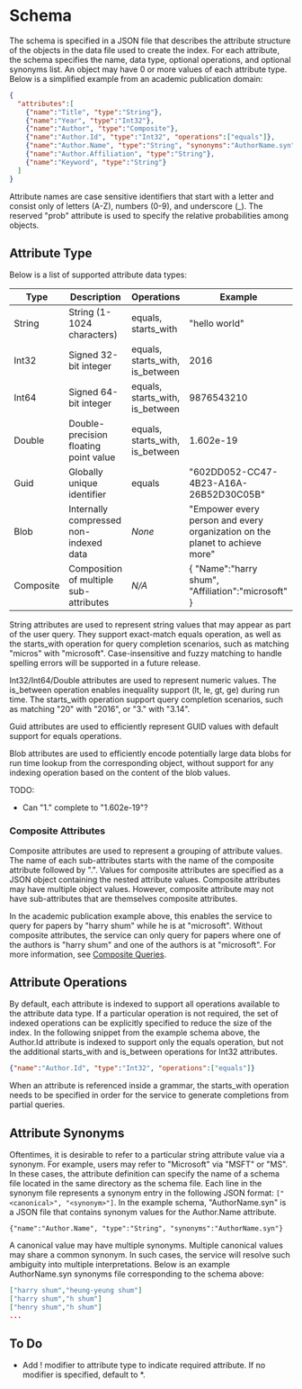<!--
NavPath: Knowledge Exploration Service
LinkLabel: Schema
Url: KES/documentation/Schema
Weight: 54
-->
# Schema
The schema is specified in a JSON file that describes the attribute structure of the objects in the data file used to create the index.  For each attribute, the schema specifies the name, data type, optional operations, and optional synonyms list.  An object may have 0 or more values of each attribute type.  Below is a simplified example from an academic publication domain:

``` json
{
  "attributes":[
    {"name":"Title", "type":"String"},
    {"name":"Year", "type":"Int32"},
    {"name":"Author", "type":"Composite"},
    {"name":"Author.Id", "type":"Int32", "operations":["equals"]},
    {"name":"Author.Name", "type":"String", "synonyms":"AuthorName.syn"},
    {"name":"Author.Affiliation", "type":"String"},
    {"name":"Keyword", "type":"String"}
  ]
}
```

Attribute names are case sensitive identifiers that start with a letter and consist only of letters (A-Z), numbers (0-9), and underscore (\_).  The reserved "prob" attribute is used to specify the relative probabilities among objects.

## Attribute Type
Below is a list of supported attribute data types:

| Type | Description | Operations | Example |
|------|-------------|------------|---------|
| String | String (1-1024 characters) | equals, starts_with | "hello world" |
| Int32 | Signed 32-bit integer | equals, starts_with, is_between | 2016 |
| Int64 | Signed 64-bit integer | equals, starts_with, is_between | 9876543210 |
| Double | Double-precision floating point value | equals, starts_with, is_between | 1.602e-19 |
| Guid | Globally unique identifier | equals | "602DD052-CC47-4B23-A16A-26B52D30C05B" |
| Blob | Internally compressed non-indexed data | *None* | "Empower every person and every organization on the planet to achieve more" |
| Composite | Composition of multiple sub-attributes| *N/A* | { "Name":"harry shum", "Affiliation":"microsoft" } |

String attributes are used to represent string values that may appear as part of the user query.  They support exact-match equals operation, as well as the starts_with operation for query completion scenarios, such as matching "micros" with "microsoft".  Case-insensitive and fuzzy matching to handle spelling errors will be supported in a future release.

Int32/Int64/Double attributes are used to represent numeric values.  The is_between operation enables inequality support (lt, le, gt, ge) during run time.  The starts_with operation support query completion scenarios, such as matching "20" with "2016", or "3." with "3.14".

Guid attributes are used to efficiently represent GUID values with default support for equals operations.

Blob attributes are used to efficiently encode potentially large data blobs for run time lookup from the corresponding object, without support for any indexing operation based on the content of the blob values.

TODO:
* Can "1." complete to "1.602e-19"?

### Composite Attributes
Composite attributes are used to represent a grouping of attribute values.  The name of each sub-attributes starts with the name of the composite attribute followed by ".".  Values for composite attributes are specified as a JSON object containing the nested attribute values.  Composite attributes may have multiple object values.  However, composite attribute may not have sub-attributes that are themselves composite attributes.

In the academic publication example above, this enables the service to query for papers by "harry shum" while he is at "microsoft".  Without composite attributes, the service can only query for papers where one of the authors is "harry shum" and one of the authors is at "microsoft".  For more information, see [Composite Queries](Semantics#Composite).

## Attribute Operations
By default, each attribute is indexed to support all operations available to the attribute data type.  If a particular operation is not required, the set of indexed operations can be explicitly specified to reduce the size of the index.  In the following snippet from the example schema above, the Author.Id attribute is indexed to support only the equals operation, but not the additional starts_with and is_between operations for Int32 attributes.
```json
{"name":"Author.Id", "type":"Int32", "operations":["equals"]}
```

When an attribute is referenced inside a grammar, the starts_with operation needs to be specified in order for the service to generate completions from partial queries.  

## Attribute Synonyms
Oftentimes, it is desirable to refer to a particular string attribute value via a synonym.  For example, users may refer to "Microsoft" via "MSFT" or "MS".  In these cases, the attribute definition can specify the name of a schema file located in the same directory as the schema file.  Each line in the synonym file represents a synonym entry in the following JSON format: `["<canonical>", "<synonym>"]`.  In the example schema, "AuthorName.syn" is a JSON file that contains synonym values for the Author.Name attribute.

`{"name":"Author.Name", "type":"String", "synonyms":"AuthorName.syn"}`


A canonical value may have multiple synonyms.  Multiple canonical values may share a common synonym.  In such cases, the service will resolve such ambiguity into multiple interpretations.  Below is an example AuthorName.syn synonyms file corresponding to the schema above:
```json
["harry shum","heung-yeung shum"]
["harry shum","h shum"]
["henry shum","h shum"]
...
```

## To Do
* Add ! modifier to attribute type to indicate required attribute.  If no modifier is specified, default to *.


